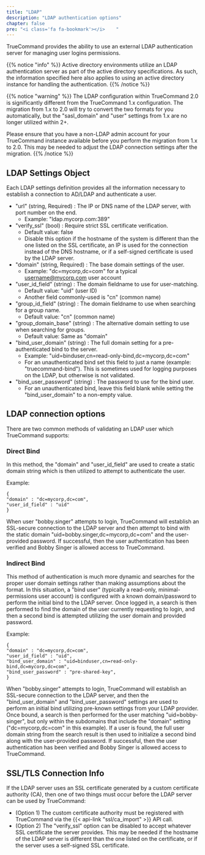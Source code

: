 ```yaml
---
title: "LDAP"
description: "LDAP authentication options"
chapter: false
pre: "<i class='fa fa-bookmark'></i>	"
---
```


TrueCommand provides the ability to use an external LDAP authentication server for managing user logins permissions.

{{% notice "info" %}}
Active directory environments utilize an LDAP authentication server as part of the active directory specifications. As such, the information specified here also applies to using an active directory instance for handling the authentication.
{{% /notice %}}

{{% notice "warning" %}}
The LDAP configuration within TrueCommand 2.0 is significantly different from the TrueCommand 1.x configuration. The migration from 1.x to 2.0 will try to convert the two formats for you automatically, but the "sasl_domain" and "user" settings from 1.x are no longer utilized within 2+. 

Please ensure that you have a non-LDAP admin account for your TrueCommand instance available before you perform the migration from 1.x to 2.0. This may be needed to adjust the LDAP connection settings after the migration.
{{% /notice %}}

## LDAP Settings Object
Each LDAP settings definition provides all the information necessary to establish a connection to AD/LDAP and authenticate a user.

* "url" (string, Required) : The IP or DNS name of the LDAP server, with port number on the end.
   * Example: "ldap.mycorp.com:389"
* "verify_ssl" (bool) : Require strict SSL certificate verification.
   * Default value: false
   * Disable this option if the hostname of the system is different than the one listed on the SSL certificate, an IP is used for the connection instead of the DNS hostname, or if a self-signed certificate is used by the LDAP server.
* "domain" (string, Required) : The base domain settings of the user.
   * Example: "dc=mycorp,dc=com" for a typical username@mycorp.com user account
* "user_id_field" (string) : The domain fieldname to use for user-matching.
   * Default value: "uid" (user ID)
   * Another field commonly-used is "cn" (common name)
* "group_id_field" (string) : The domain fieldname to use when searching for a group name.
   * Default value: "cn" (common name)
* "group_domain_base" (string) : The alternative domain setting to use when searching for groups.
   * Default value: Same as "domain"
* "bind_user_domain" (string) : The full domain setting for a pre-authenticated bind to the server.
   * Example: "uid=binduser,cn=read-only-bind,dc=mycorp,dc=com"
   * For an unauthenticated bind set this field to just a name (example: "truecommand-bind"). This is sometimes used for logging purposes on the LDAP, but otherwise is not validated.
* "bind_user_password" (string) : The password to use for the bind user.
   * For an unauthenticated bind, leave this field blank while setting the "bind_user_domain" to a non-empty value.

## LDAP connection options
There are two common methods of validating an LDAP user which TrueCommand supports:

### Direct Bind
In this method, the "domain" and "user_id_field" are used to create a static domain string which is then utilized to attempt to authenticate the user.

Example:
```
{
"domain" : "dc=mycorp,dc=com",
"user_id_field" : "uid"
}
```
When user "bobby.singer" attempts to login, TrueCommand will establish an SSL-secure connection to the LDAP server and then attempt to bind with the static domain "uid=bobby.singer,dc=mycorp,dc=com" and the user-provided password. If successful, then the user authentication has been verified and Bobby Singer is allowed access to TrueCommand.

### Indirect Bind
This method of authentication is much more dynamic and searches for the proper user domain settings rather than making assumptions about the format. In this situation, a "bind user" (typically a read-only, minimal-permissions user account) is configured with a known domain/password to perform the initial bind to the LDAP server. Once logged in, a search is then performed to find the domain of the user currently requesting to login, and then a second bind is attempted utilizing the user domain and provided password.

Example:
```
{
"domain" : "dc=mycorp,dc=com",
"user_id_field" : "uid",
"bind_user_domain" : "uid=binduser,cn=read-only-bind,dc=mycorp,dc=com",
"bind_user_password" : "pre-shared-key",
}
```
When "bobby.singer" attempts to login, TrueCommand will establish an SSL-secure connection to the LDAP server, and then the  "bind_user_domain" and "bind_user_password" settings are used to perform an initial bind utilizing pre-known settings from your LDAP provider. Once bound, a search is then performed for the user matching "uid=bobby-singer", but only within the subdomains that include the "domain" setting ("dc=mycorp,dc=com" in this example). If a user is found, the full user domain string from the search result is then used to initialize a second bind along with the user-provided password. If successful, then the user authentication has been verified and Bobby Singer is allowed access to TrueCommand.

## SSL/TLS Connection Info
If the LDAP server uses an SSL certificate generated by a custom certificate authority (CA), then one of two things must occur before the LDAP server can be used by TrueCommand:

* (Option 1) The custom certificate authority must be registered with TrueCommand via the {{< api-link "ssl/ca_import" >}} API call.
* (Option 2) The "verify_ssl" option can be disabled to accept whatever SSL certificate the server provides. This may be needed if the  hostname of the LDAP server is different than the one listed on the certificate, or if the server uses a self-signed SSL certificate.
